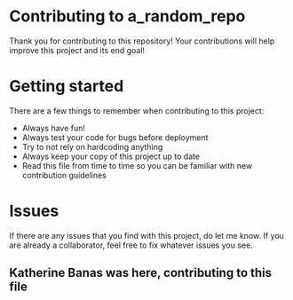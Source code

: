 # Contributing to a_random_repo
Thank you for contributing to this repository! Your contributions will help improve this project and its end goal!

# Getting started
There are a few things to remember when contributing to this project:
  * Always have fun!
  * Always test your code for bugs before deployment
  * Try to not rely on hardcoding anything
  * Always keep your copy of this project up to date
  * Read this file from time to time so you can be familiar with new contribution guidelines
 
 # Issues
 If there are any issues that you find with this project, do let me know. If you are already a collaborator, feel free to fix whatever issues you see.
 
## Katherine Banas was here, contributing to this file ##
